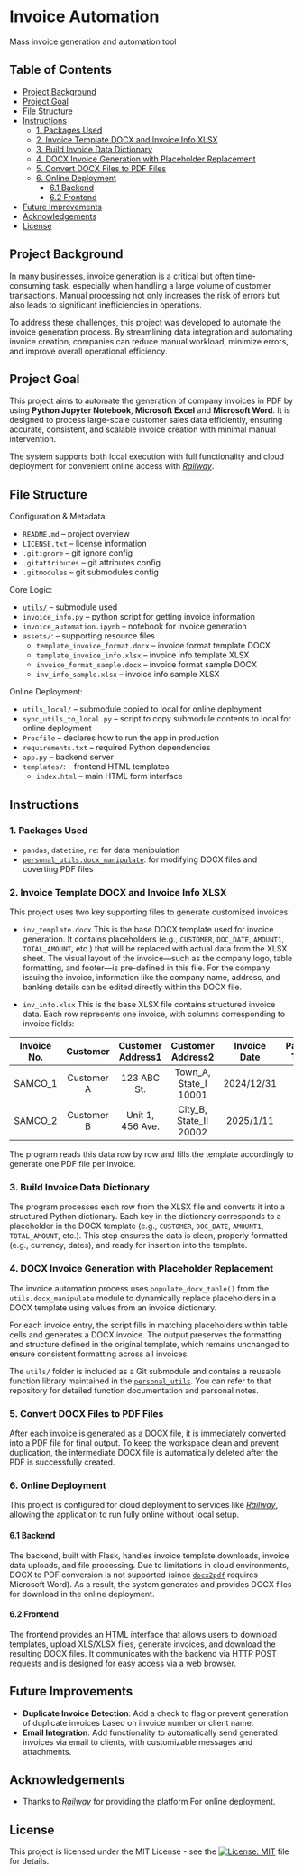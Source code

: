 # Invoice Automation
Mass invoice generation and automation tool

## Table of Contents
- [Project Background](#project-background)
- [Project Goal](#project-goal)
- [File Structure](#file-structure)
- [Instructions](#instructions)
  - [1. Packages Used](#1-packages-used)
  - [2. Invoice Template DOCX and Invoice Info XLSX](#2-invoice-template-docx-and-invoice-info-xlsx)
  - [3. Build Invoice Data Dictionary](#3-build-invoice-data-dictionary)
  - [4. DOCX Invoice Generation with Placeholder Replacement](#4-docx-invoice-generation-with-placeholder-replacement)
  - [5. Convert DOCX Files to PDF Files](#5-convert-docx-files-to-pdf-files)
  - [6. Online Deployment](#6-online-deployment)
    - [6.1 Backend](#61-backend)
    - [6.2 Frontend](#62-frontend)
- [Future Improvements](#future-improvements)
- [Acknowledgements](#acknowledgements)
- [License](#license)

## Project Background
In many businesses, invoice generation is a critical but often time-consuming task, especially when handling a large volume of customer transactions. Manual processing not only increases the risk of errors but also leads to significant inefficiencies in operations.

To address these challenges, this project was developed to automate the invoice generation process. By streamlining data integration and automating invoice creation, companies can reduce manual workload, minimize errors, and improve overall operational efficiency.

## Project Goal
This project aims to automate the generation of company invoices in PDF by using **Python Jupyter Notebook**, **Microsoft Excel** and **Microsoft Word**. It is designed to process large-scale customer sales data efficiently, ensuring accurate, consistent, and scalable invoice creation with minimal manual intervention.

The system supports both local execution with full functionality and cloud deployment for convenient online access with [*Railway*](https://railway.com).

## File Structure

Configuration & Metadata:
- `README.md` – project overview
- `LICENSE.txt` – license information
- `.gitignore` – git ignore config
- `.gitattributes` – git attributes config
- `.gitmodules` – git submodules config

Core Logic:
- [`utils/`](https://github.com/leopengningchuan/personal_utils) – submodule used
- `invoice_info.py` – python script for getting invoice information
- `invoice_automation.ipynb` – notebook for invoice generation
- `assets/`: – supporting resource files
  - `template_invoice_format.docx` – invoice format template DOCX
  - `template_invoice_info.xlsx` – invoice info template XLSX
  - `invoice_format_sample.docx` – invoice format sample DOCX
  - `inv_info_sample.xlsx` – invoice info sample XLSX

Online Deployment:
- `utils_local/` – submodule copied to local for online deployment
- `sync_utils_to_local.py` – script to copy submodule contents to local for online deployment
- `Procfile` – declares how to run the app in production
- `requirements.txt` – required Python dependencies
- `app.py` – backend server
- `templates/`: – frontend HTML templates
  - `index.html` – main HTML form interface


## Instructions

### 1. Packages Used
- `pandas`, `datetime`, `re`: for data manipulation
- [`personal_utils.docx_manipulate`](https://github.com/leopengningchuan/personal_utils): for modifying DOCX files and coverting PDF files

### 2. Invoice Template DOCX and Invoice Info XLSX
This project uses two key supporting files to generate customized invoices:
- `inv_template.docx`
This is the base DOCX template used for invoice generation. It contains placeholders (e.g., `CUSTOMER`, `DOC_DATE`, `AMOUNT1`, `TOTAL_AMOUNT`, etc.) that will be replaced with actual data from the XLSX sheet.
The visual layout of the invoice—such as the company logo, table formatting, and footer—is pre-defined in this file. For the company issuing the invoice, information like the company name, address, and banking details can be edited directly within the DOCX file.

- `inv_info.xlsx`
This is the base XLSX file contains structured invoice data. Each row represents one invoice, with columns corresponding to invoice fields:

| Invoice No. |  Customer  | Customer Address1 |    Customer Address2   | Invoice Date | Payment Terms |    Item   |       Detail      |               Unit Price               | Quantity |
|:-----------:|:----------:|:-----------------:|:----------------------:|:------------:|:-------------:|:---------:|:-----------------:|:--------------------------------------:|:--------:|
|   SAMCO_1   | Customer A |    123 ABC St.    |  Town_A, State_I 10001 |  2024/12/31  |       30      | Product 1 | Product 1 details |                                  9.00  |    170   |
|   SAMCO_2   | Customer B |  Unit 1, 456 Ave. | City_B, State_II 20002 |   2025/1/11  |       90      | Product 7 | Product 7 details |                               69.00    |    302   |

The program reads this data row by row and fills the template accordingly to generate one PDF file per invoice.

### 3. Build Invoice Data Dictionary
The program processes each row from the XLSX file and converts it into a structured Python dictionary. Each key in the dictionary corresponds to a placeholder in the DOCX template (e.g., `CUSTOMER`, `DOC_DATE`, `AMOUNT1`, `TOTAL_AMOUNT`, etc.). This step ensures the data is clean, properly formatted (e.g., currency, dates), and ready for insertion into the template.

### 4. DOCX Invoice Generation with Placeholder Replacement
The invoice automation process uses `populate_docx_table()` from the `utils.docx_manipulate` module to dynamically replace placeholders in a DOCX template using values from an invoice dictionary.

For each invoice entry, the script fills in matching placeholders within table cells and generates a DOCX invoice. The output preserves the formatting and structure defined in the original template, which remains unchanged to ensure consistent formatting across all invoices.

The `utils/` folder is included as a Git submodule and contains a reusable function library maintained in the [`personal_utils`](https://github.com/leopengningchuan/personal_utils). You can refer to that repository for detailed function documentation and personal notes.

### 5. Convert DOCX Files to PDF Files
After each invoice is generated as a DOCX file, it is immediately converted into a PDF file for final output. To keep the workspace clean and prevent duplication, the intermediate DOCX file is automatically deleted after the PDF is successfully created.

### 6. Online Deployment
This project is configured for cloud deployment to services like [*Railway*](https://railway.com), allowing the application to run fully online without local setup.

#### 6.1 Backend
The backend, built with Flask, handles invoice template downloads, invoice data uploads, and file processing. Due to limitations in cloud environments, DOCX to PDF conversion is not supported (since [`docx2pdf`](https://pypi.org/project/docx2pdf/) requires Microsoft Word). As a result, the system generates and provides DOCX files for download in the online deployment.

#### 6.2 Frontend
The frontend provides an HTML interface that allows users to download templates, upload XLS/XLSX files, generate invoices, and download the resulting DOCX files. It communicates with the backend via HTTP POST requests and is designed for easy access via a web browser.

## Future Improvements
- **Duplicate Invoice Detection**: Add a check to flag or prevent generation of duplicate invoices based on invoice number or client name.
- **Email Integration**: Add functionality to automatically send generated invoices via email to clients, with customizable messages and attachments.

## Acknowledgements
- Thanks to [*Railway*](https://railway.com) for providing the platform For online deployment.

## License
This project is licensed under the MIT License - see the [![License: MIT](https://img.shields.io/badge/License-MIT-yellow.svg)](https://github.com/leopengningchuan/invoice-automation?tab=MIT-1-ov-file) file for details.
